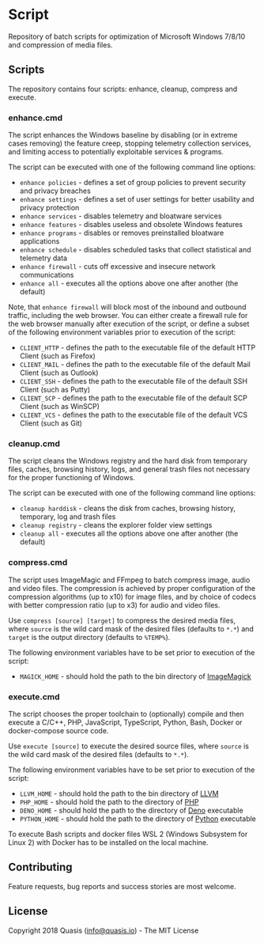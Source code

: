 # Script

Repository of batch scripts for optimization of Microsoft Windows 7/8/10 and compression of media files.


## Scripts

The repository contains four scripts: enhance, cleanup, compress and execute.


### enhance.cmd

The script enhances the Windows baseline by disabling (or in extreme cases removing) the feature creep, stopping telemetry collection services, and limiting access to potentially exploitable services & programs.

The script can be executed with one of the following command line options:

- `enhance policies` - defines a set of group policies to prevent security and privacy breaches
- `enhance settings` - defines a set of user settings for better usability and privacy protection
- `enhance services` - disables telemetry and bloatware services
- `enhance features` - disables useless and obsolete Windows features
- `enhance programs` - disables or removes preinstalled bloatware applications
- `enhance schedule` - disables scheduled tasks that collect statistical and telemetry data
- `enhance firewall` - cuts off excessive and insecure network communications
- `enhance all` - executes all the options above one after another (the default)

Note, that `enhance firewall` will block most of the inbound and outbound traffic, including the web browser. You can either create a firewall rule for the web browser manually after execution of the script, or define a subset of the following environment variables prior to execution of the script:

- `CLIENT_HTTP` - defines the path to the executable file of the default HTTP Client (such as Firefox)
- `CLIENT_MAIL` - defines the path to the executable file of the default Mail Client (such as Outlook)
- `CLIENT_SSH` - defines the path to the executable file of the default SSH Client (such as Putty)
- `CLIENT_SCP` - defines the path to the executable file of the default SCP Client (such as WinSCP)
- `CLIENT_VCS` - defines the path to the executable file of the default VCS Client (such as Git)


### cleanup.cmd

The script cleans the Windows registry and the hard disk from temporary files, caches, browsing history, logs, and general trash files not necessary for the proper functioning of Windows.

The script can be executed with one of the following command line options:

- `cleanup harddisk` - cleans the disk from caches, browsing history, temporary, log and trash files
- `cleanup registry` - cleans the explorer folder view settings
- `cleanup all` - executes all the options above one after another (the default)


### compress.cmd

The script uses ImageMagic and FFmpeg to batch compress image, audio and video files. The compression is achieved by proper configuration of the compression algorithms (up to x10) for image files, and by choice of codecs with better compression ratio (up to x3) for audio and video files.

Use `compress [source] [target]` to compress the desired media files, where `source` is the wild card mask of the desired files (defaults to `*.*`) and `target` is the output directory (defaults to `%TEMP%`).

The following environment variables have to be set prior to execution of the script:

- `MAGICK_HOME` - should hold the path to the bin directory of [ImageMagick](https://imagemagick.org/script/download.php)


### execute.cmd

The script chooses the proper toolchain to (optionally) compile and then execute a C/C++, PHP, JavaScript, TypeScript, Python, Bash, Docker or docker-compose source code.

Use `execute [source]` to execute the desired source files, where `source` is the wild card mask of the desired files (defaults to `*.*`).

The following environment variables have to be set prior to execution of the script:

- `LLVM_HOME` - should hold the path to the bin directory of [LLVM](https://releases.llvm.org/download.html)
- `PHP_HOME` - should hold the path to the directory of [PHP](https://windows.php.net/download/)
- `DENO_HOME` - should hold the path to the directory of [Deno](https://github.com/denoland/deno/releases) executable
- `PYTHON_HOME` - should hold the path to the directory of [Python](https://www.python.org/downloads/windows) executable

To execute Bash scripts and docker files WSL 2 (Windows Subsystem for Linux 2) with Docker has to be installed on the local machine.

## Contributing

Feature requests, bug reports and success stories are most welcome.


## License

Copyright 2018 Quasis (info@quasis.io) - The MIT License
